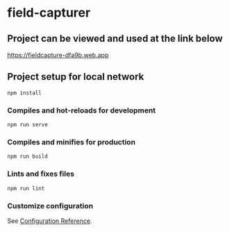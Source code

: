 # field-capturer

## Project can be viewed and used at the link below

https://fieldcapture-dfa9b.web.app


## Project setup for local network
```
npm install
```

### Compiles and hot-reloads for development
```
npm run serve
```

### Compiles and minifies for production
```
npm run build
```

### Lints and fixes files
```
npm run lint
```

### Customize configuration
See [Configuration Reference](https://cli.vuejs.org/config/).
